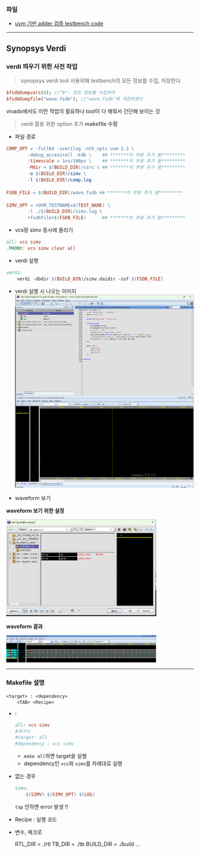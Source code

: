 ### 파일

- [uvm 기반 adder 검증 testbench code](./tb_adder.sv)

---
## Synopsys Verdi
### verdi 띄우기 위한 사전 작업

> synopsys verdi tool 사용위해 testbench의 모든 정보를 수집, 저장한다.

```systemVerilog
$fsdbDumpvars(0); //"0": 모든 정보를 수집하여 
$fsdbDumpfile("wave.fsdb"); //"wave.fsdb"에 저장하겠다
```
vivado에서도 이런 작업이 필요하나 tool이 다 해줘서 간단해 보이는 것

> verdi 활용 위한 option 추가
**makefile 수정**
- 파일 경로
```Makefile
COMP_OPT = -full64 -sverilog -ntb_opts uvm-1.2 \
		-debug_access+all -kdb \    ## *******이 부분 추가 됨********* 
		-timescale = 1ns/100ps \    ## *******이 부분 추가 됨*********
        -Mdir = $(BUILD_DIR)/csrc \ ## *******이 부분 추가 됨*********
		-o $(BUILD_DIR)/simv \
		-l $(BUILD_DIR)/comp.log
        
FSDB_FILE = $(BUILD_DIR)/wave.fsdb ## *******이 부분 추가 됨*********

SIMV_OPT = +UVM_TESTNAME=$(TEST_NAME) \
		-l ./$(BUILD_DIR)/simv.log \
		+fsdbfile+$(FSDB_FILE)      ## *******이 부분 추가 됨********* 
```
- vcs랑 simv 동시에 돌리기
```Makefile
all: vcs simv
.PHONY: vcs simv clear all
```
- verdi 실행
```Makefile
verdi:
	verdi -dbdir $(BUILD_DIR)/simv.daidir -ssf $(FSDB_FILE)
```


- verdi 실행 시 나오는 이미지  
![](verdi.png)

- waveform 보기  

**waveform 보기 위한 설정**

<img src="waveform.png" width="80%">

**waveform 결과**

<img src="wave_result.png" width="80%">


---
### Makefile 설명
	
	<target> : <dependency>
		<TAB> <Recipe>


- <target> : <dependency>
	```Makefile
	all: vcs simv
	#여기서 
	#target: all
	#dependency : vcs simv
	```
	- `make all`하면 target을 실행
	- dependency인 `vcs`와 `simv`를 차례대로 실행

- <dependency> 없는 경우
	```Makefile
	simv:
		$(SIMV) $(SIMV_OPT) $(LOG)
	```
	`tap` 안하면 error 발생 !!

- Recipe : 실행 코드

- 변수, 매크로

	RTL_DIR = ./rtl
	TB_DIR = ./tb
	BUILD_DIR = ./build
	...